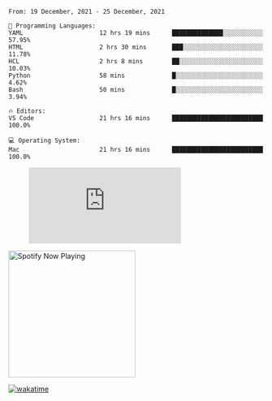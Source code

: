 <!--START_SECTION:waka-->
```text
From: 19 December, 2021 - 25 December, 2021

💬 Programming Languages: 
YAML                     12 hrs 19 mins      ██████████████░░░░░░░░░░░   57.95% 
HTML                     2 hrs 30 mins       ███░░░░░░░░░░░░░░░░░░░░░░   11.78% 
HCL                      2 hrs 8 mins        ██░░░░░░░░░░░░░░░░░░░░░░░   10.03% 
Python                   58 mins             █░░░░░░░░░░░░░░░░░░░░░░░░   4.62% 
Bash                     50 mins             █░░░░░░░░░░░░░░░░░░░░░░░░   3.94%

🔥 Editors: 
VS Code                  21 hrs 16 mins      █████████████████████████   100.0%

💻 Operating System: 
Mac                      21 hrs 16 mins      █████████████████████████   100.0%

```


<!--END_SECTION:waka-->

<figure><embed src="https://wakatime.com/share/@gregnrobinson/001c6d31-0c95-44f9-b6d7-9fd705354f62.svg"></embed></figure>

[<img src="https://spotify-playing-gregnrobinson.vercel.app/api/spotify/?background_color=transparent&border_color=transparent" alt="Spotify Now Playing" width="250" />](https://open.spotify.com/user/gregnrobinson-ca)

[![wakatime](https://wakatime.com/badge/user/37718f76-572e-4513-b2c5-41c4d93d287a.svg)](https://wakatime.com/@37718f76-572e-4513-b2c5-41c4d93d287a)



